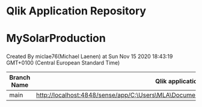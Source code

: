 # Qlik Application Repository 
# MySolarProduction
### 
Created By miclae76(Michael Laenen) at Sun Nov 15 2020 18:43:19 GMT+0100 (Central European Standard Time)

Branch Name|Qlik application
---|---
main|[http://localhost:4848/sense/app/C:\Users\MLA\Documents\Qlik\Sense\Apps\MySolarProduction.qvf](http://localhost:4848/sense/app/C:\Users\MLA\Documents\Qlik\Sense\Apps\MySolarProduction.qvf)